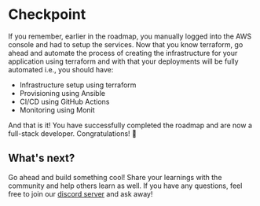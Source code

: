 # Checkpoint

If you remember, earlier in the roadmap, you manually logged into the AWS console and had to setup the services. Now that you know terraform, go ahead and automate the process of creating the infrastructure for your application using terraform and with that your deployments will be fully automated i.e., you should have:

- Infrastructure setup using terraform
- Provisioning using Ansible
- CI/CD using GitHub Actions
- Monitoring using Monit

And that is it! You have successfully completed the roadmap and are now a full-stack developer. Congratulations! 🎉

## What's next?

Go ahead and build something cool! Share your learnings with the community and help others learn as well. If you have any questions, feel free to join our [discord server](https://discord.gg/ZrSpJ8zH) and ask away!
